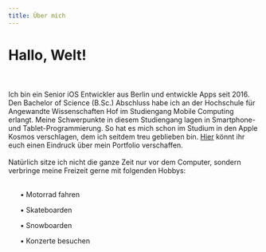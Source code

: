 ```yaml
---
title: Über mich
---
```


# Hallo, Welt!
<br></br>
Ich bin ein Senior iOS Entwickler aus Berlin und entwickle Apps seit 2016. Den Bachelor of Science (B.Sc.) Abschluss habe ich an der Hochschule für Angewandte Wissenschaften Hof im Studiengang Mobile Computing erlangt. Meine Schwerpunkte in diesem Studiengang lagen in Smartphone- und Tablet-Programmierung. So hat es mich schon im Studium in den Apple Kosmos verschlagen, dem ich seitdem treu geblieben bin. [Hier](https://erolburak.me/de/portfolio) könnt ihr euch einen Eindruck über mein Portfolio verschaffen.
<br></br>
Natürlich sitze ich nicht die ganze Zeit nur vor dem Computer, sondern verbringe meine Freizeit gerne mit folgenden Hobbys:
<br></br>
<ul class="ul-content">
	<p>• Motorrad fahren</p>
	<p>• Skateboarden</p>
	<p>• Snowboarden</p>
	<p>• Konzerte besuchen</p>
</ul>
